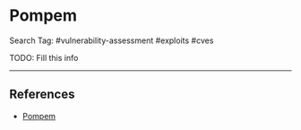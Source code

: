 # Pompem

Search Tag: #vulnerability-assessment #exploits #cves

TODO: Fill this info

---
## References

- [Pompem](https://github.com/rfunix/Pompem)